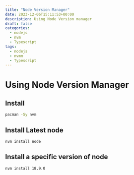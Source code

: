 ```yaml
---
title: "Node Version Manager"
date: 2023-12-06T15:11:53+00:00
description: Using Node Version manager
draft: false
categories:
  - nodejs
  - nvm
  - Typescript
tags:
  - nodejs
  - nvmm
  - Typescript
---
```

# Using Node Version Manager

## Install
```bash
pacman -Sy nvm
```

## Install Latest node

```bash
nvm install node
```

## Install a specific version of node

```bash
nvm install 18.9.0
```
